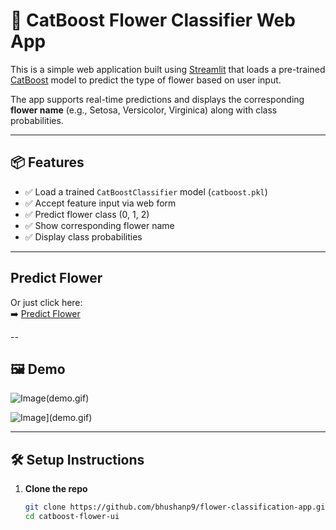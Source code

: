 # 🌸 CatBoost Flower Classifier Web App

This is a simple web application built using [Streamlit](https://streamlit.io/) that loads a pre-trained [CatBoost](https://catboost.ai/) model to predict the type of flower based on user input.

The app supports real-time predictions and displays the corresponding **flower name** (e.g., Setosa, Versicolor, Virginica) along with class probabilities.

---

## 📦 Features

- ✅ Load a trained `CatBoostClassifier` model (`catboost.pkl`)
- ✅ Accept feature input via web form
- ✅ Predict flower class (0, 1, 2)
- ✅ Show corresponding flower name
- ✅ Display class probabilities

---

## Predict Flower

Or just click here:  
➡️ [Predict Flower](https://flower-classification-app-by-bhushan.streamlit.app/)


--

## 🖼️ Demo

![Image](https://github.com/user-attachments/assets/9d9b8349-b964-43b5-972c-418c6cae5c60)(demo.gif)

![Image](https://github.com/user-attachments/assets/234024b1-e565-4228-8327-30af8a95075c)](demo.gif)

---

## 🛠️ Setup Instructions

1. **Clone the repo**
   ```bash
   git clone https://github.com/bhushanp9/flower-classification-app.git
   cd catboost-flower-ui
